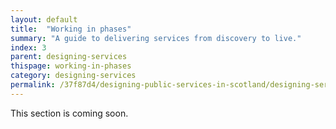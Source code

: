 ```yaml
---
layout: default
title:  "Working in phases"
summary: "A guide to delivering services from discovery to live."
index: 3
parent: designing-services
thispage: working-in-phases
category: designing-services
permalink: /37f87d4/designing-public-services-in-scotland/designing-services/working-in-phases/
---
```


This section is coming soon.
